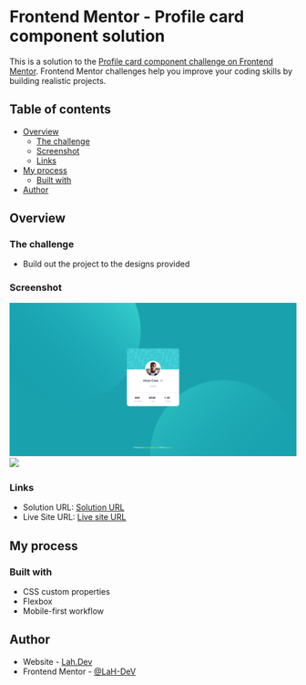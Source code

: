 # Frontend Mentor - Profile card component solution

This is a solution to the [Profile card component challenge on Frontend Mentor](https://www.frontendmentor.io/challenges/profile-card-component-cfArpWshJ). Frontend Mentor challenges help you improve your coding skills by building realistic projects. 

## Table of contents

- [Overview](#overview)
  - [The challenge](#the-challenge)
  - [Screenshot](#screenshot)
  - [Links](#links)
- [My process](#my-process)
  - [Built with](#built-with)
- [Author](#author)

## Overview

### The challenge

- Build out the project to the designs provided

### Screenshot

![](./screenshot.jpg)
![](./screenshot-m.jpg)

### Links

- Solution URL: [Solution URL](https://github.com/LaH-DeV/profile-card-component)
- Live Site URL: [Live site URL](https://lah-dev.github.io/profile-card-component/)

## My process

### Built with

- CSS custom properties
- Flexbox
- Mobile-first workflow

## Author

- Website - [Lah.Dev](https://lah-dev.netlify.app)
- Frontend Mentor - [@LaH-DeV](https://www.frontendmentor.io/profile/LaH-DeV)